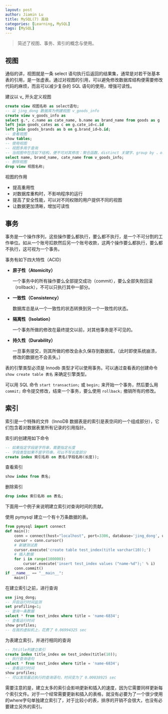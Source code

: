 ```yaml
---
layout: post
author: Jiamin Lu
title: MySQL(7) 高级
categories: [Learning, MySQL]
tags: [MySQL]
---
```


> 简述了视图、事务、索引的概念与使用。

## 视图

通俗的讲，视图就是一条 select 语句执行后返回的结果集，通常是对若干张基本表的引用，是一张虚表。通过对视图的引用，可以避免修改数据库结构便需要修改代码的麻烦，而且可以减少复杂的 SQL 语句的使用，增强可读性。

建议以 v_ 开头定义视图 

```sql
create view 视图名称 as select语句;
-- 以 jing_dong 数据库为例建视图 v_goods_info
create view v_goods_info as 
select g.*, c.name as cate_name, b.name as brand_name from goods as g 
left join goods_cates as c on g.cate_id=c.id 
left join goods_brands as b on g.brand_id=b.id;
-- 查看视图
show tables;
-- 使用视图
-- 视图多用于查询
-- 当视图中包含如下结构，便不可对其修改：聚合函数、distinct 关键字、group by 、order by 子句等
select name, brand_name, cate_name from v_goods_info;
-- 删除视图
drop view 视图名称;
```

视图的作用

* 提高重用性
* 对数据库重构时，不影响程序的运行
* 提高了安全性能，可以对不同权限的用户提供不同的视图
* 让数据更加清晰，增加可读性

## 事务

事务是一个操作序列，这些操作要么都执行，要么都不执行，是一个不可分割的工作单位。如从一个账号扣款然后另一个账号收款，这两个操作要么都执行，要么都不执行，这可视为一个事务。

事务有如下四大特性（ACID）

* **原子性（Atomicity）**

  一个事务中的所有操作要么全部提交成功（commit），要么全部失败回滚（rollback），不可以只执行其中一部分。

* **一致性（Consistency）**

  数据库总是从一个一致性的状态转换到另一个一致性的状态。

* **隔离性（Isolation）**

  一个事务所做的修改在最终提交以前，对其他事务是不可见的。

* **持久性（Durability）**

  一旦事务提交，则其所做的修改会永久保存到数据库。（此时即使系统崩溃，修改的数据也不会丢失。）

表的引擎类型必须是 Innodb 类型才可以使用事务。可以通过查看表的创建命令 `show create table 表名` 来确定引擎类型。

可以用 SQL 命令 `start transaction;` 或 `begin;` 来开始一个事务，然后要么用 `commit;` 命令提交修改，结束一个事务，要么使用 `rollback;` 撤销所有的修改。

## 索引

 索引是一个特殊的文件（InnoDB 数据表是的索引是表空间的一个组成部分），它们包含着对数据表里所有记录的引用指针。

索引的创建用如下命令

```sql
-- 如果指定字段是字符串，需要指定长度
-- 字段类型如果不是字符串，可以不写长度部分
create index 索引名称 on 表名(字段名称(长度));
```

查看索引

```sql
show index from 表名;
```

删除索引

```sql
drop index 索引名称 on 表名;
```

下面用一个例子来说明建立索引对查询时间的贡献。

使用 pymysql 建立一个有十万条数据的表。

```python
from pymysql import connect
def main():
	conn = connect(host="localhost", port=3306, database='jing_dong', user='root', password='mysql')
    cursor = conn.cursor()
    # 新建测试表
    cursor.execute('create table test_index(title varchar(10));')
    # 插入数据
    for i in range(100000):
		cursor.execute('insert test_index values ("name-%d");' % i)
    conn.commit()
if __name__ == "__main__":
	main()
```

在建立索引之前，进行查询

```sql
use jing_dong;
-- 开启运行时间监测
set profiling=1;
-- 查询一条数据
select * from test_index where title = 'name-6834';
-- 查看运行时间
show profiles;
-- 在我的虚拟机上，花费了 0.06994325 sec
```

为表建立索引，并进行相同的查询

```sql
-- 为title列建立索引
create index title_index on test_index(title(10));
-- 执行查询语句
select * from test_index where title = 'name-6834';
-- 查看运行时间
show profiles;
-- 可以发现最近执行的查询语句，时间变为了 0.00038925 sec
```

需要注意的是，建立太多的索引会影响更新和插入的速度，因为它需要同样更新每个索引文件。对于一个经常需要更新和插入的表格，就没有必要为了一个很少使用的where字句单独建立索引了，对于比较小的表，排序的开销不会很大，也没有必要建立另外的索引。